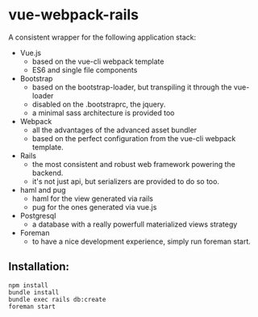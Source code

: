 # vue-webpack-rails

A consistent wrapper for the following application stack:

* Vue.js
  * based on the vue-cli webpack template
  * ES6 and single file components
* Bootstrap
  * based on the bootstrap-loader, but transpiling it through the vue-loader
  * disabled on the .bootstraprc, the jquery.
  * a minimal sass architecture is provided too
* Webpack
  * all the advantages of the advanced asset bundler
  * based on the perfect configuration from the vue-cli webpack template.
* Rails
  * the most consistent and robust web framework powering the backend.
  * it's not just api, but serializers are provided to do so too.
* haml and pug
  * haml for the view generated via rails
  * pug for the ones generated via vue.js
* Postgresql
  * a database with a really powerfull materialized views strategy
* Foreman
  * to have a nice development experience, simply run foreman start.

## Installation:

```shell
npm install
bundle install
bundle exec rails db:create
foreman start
```
